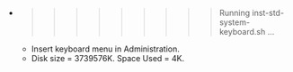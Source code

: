 * >>>>>>>>> Running inst-std-system-keyboard.sh ...
  * Insert keyboard menu in Administration.
  * Disk size = 3739576K. Space Used = 4K.
